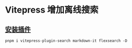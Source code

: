# Vitepress 增加离线搜索

## [安装插件](https://github.com/emersonbottero/vitepress-plugin-search)
```
pnpm i vitepress-plugin-search markdown-it flexsearch -D
```